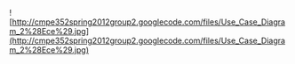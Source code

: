 ![http://cmpe352spring2012group2.googlecode.com/files/Use_Case_Diagram_2%28Ece%29.jpg](http://cmpe352spring2012group2.googlecode.com/files/Use_Case_Diagram_2%28Ece%29.jpg)